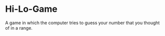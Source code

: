 # Hi-Lo-Game
A game in which the computer tries to guess your number that you thought of in a range.
